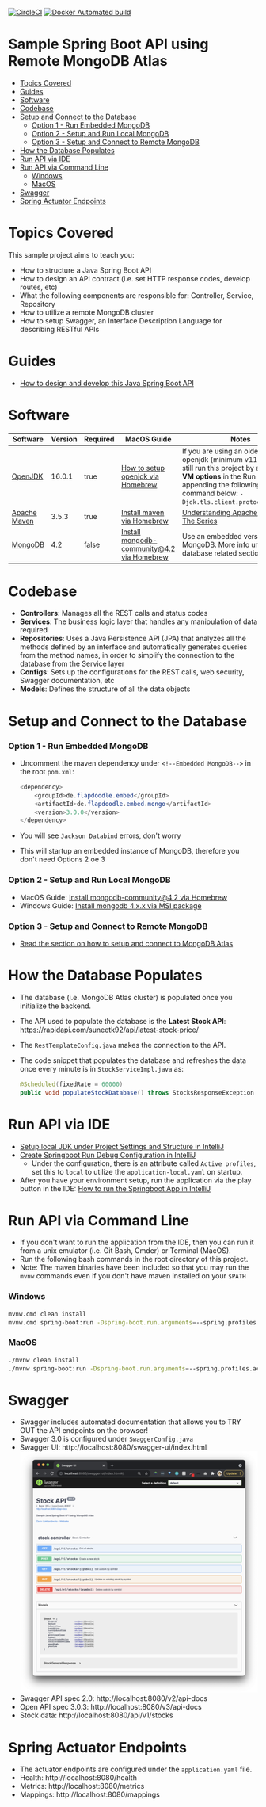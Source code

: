 [![CircleCI](https://circleci.com/gh/zarinlo/sample-springboot-api/tree/master.svg?style=svg)](https://circleci.com/gh/zarinlo/sample-springboot-api/tree/master)
[![Docker Automated build](https://img.shields.io/docker/automated/zarinlo/springboot-api?color=blue&logo=docker)](https://hub.docker.com/r/zarinlo/springboot-api)

# Sample Spring Boot API using Remote MongoDB Atlas
- [Topics Covered](#topics-covered)
- [Guides](#guides)
- [Software](#software)
- [Codebase](#codebase)
- [Setup and Connect to the Database](#setup-and-connect-to-the-database)
    * [Option 1 - Run Embedded MongoDB](#option-1---run-embedded-mongodb)
    * [Option 2 - Setup and Run Local MongoDB](#option-2---setup-and-run-local-mongodb)
    * [Option 3 - Setup and Connect to Remote MongoDB](#option-3---setup-and-connect-to-remote-mongodb)
- [How the Database Populates](#how-the-database-populates)
- [Run API via IDE](#run-api-via-ide)
- [Run API via Command Line](#run-api-via-command-line)
    * [Windows](#windows)
    * [MacOS](#macos)
- [Swagger](#swagger)
- [Spring Actuator Endpoints](#spring-actuator-endpoints)

# Topics Covered

This sample project aims to teach you: 

- How to structure a Java Spring Boot API
- How to design an API contract (i.e. set HTTP response codes, develop routes, etc)
- What the following components are responsible for: Controller, Service, Repository 
- How to utilize a remote MongoDB cluster
- How to setup Swagger, an Interface Description Language for describing RESTful APIs

# Guides

- [How to design and develop this Java Spring Boot API](https://zarin.io/codelabs/springboot-api/#0)

# Software

| Software | Version | Required | MacOS Guide | Notes
| --- | --- | --- | --- | --- |
| [OpenJDK](https://www.oracle.com/java/technologies/javase-downloads.html) | 16.0.1 | true | [How to setup openjdk via Homebrew](https://johnathangilday.com/blog/macos-homebrew-openjdk/) | If you are using an older version of openjdk (minimum v11+), you can still run this project by either setting **VM options** in the Run Config or appending the following to the bash command below: `-Djdk.tls.client.protocols=TLSv1.2`
| [Apache Maven](https://maven.apache.org/download.cgi) | 3.5.3 | true | [Install maven via Homebrew](https://formulae.brew.sh/formula/maven) | [Understanding Apache Maven - The Series](https://cguntur.me/2020/05/20/understanding-apache-maven-the-series/) 
| [MongoDB](https://www.mongodb.com/download-center#community) | 4.2 | false | [Install mongodb-community@4.2 via Homebrew](https://docs.mongodb.com/manual/tutorial/install-mongodb-on-os-x) | Use an embedded version of MongoDB. More info under the database related sections.

# Codebase

- **Controllers**: Manages all the REST calls and status codes 
- **Services**: The business logic layer that handles any manipulation of data required 
- **Repositories**: Uses a Java Persistence API (JPA) that analyzes all the methods defined by an interface 
and automatically generates queries from the method names, in order to simplify the connection to the database from the Service layer
- **Configs**: Sets up the configurations for the REST calls, web security, Swagger documentation, etc
- **Models**: Defines the structure of all the data objects 

# Setup and Connect to the Database

### Option 1 - Run Embedded MongoDB

- Uncomment the maven dependency under `<!--Embedded MongoDB-->` in the root `pom.xml`:
    
    ```java
    <dependency>
        <groupId>de.flapdoodle.embed</groupId>
        <artifactId>de.flapdoodle.embed.mongo</artifactId>
        <version>3.0.0</version>
    </dependency>
    ```

- You will see `Jackson Databind` errors, don't worry
- This will startup an embedded instance of MongoDB, therefore you don't need Options 2 oe 3 

### Option 2 - Setup and Run Local MongoDB

- MacOS Guide: [Install mongodb-community@4.2 via Homebrew](https://docs.mongodb.com/manual/tutorial/install-mongodb-on-os-x)
- Windows Guide: [Install mongodb 4.x.x via MSI package](https://www.simplilearn.com/tutorials/mongodb-tutorial/install-mongodb-on-windows)

### Option 3 - Setup and Connect to Remote MongoDB

- [Read the section on how to setup and connect to MongoDB Atlas](https://faun.pub/setup-a-circleci-pipeline-for-a-containerized-spring-boot-app-93045fa060de)

# How the Database Populates

- The database (i.e. MongoDB Atlas cluster) is populated once you initialize the backend.
- The API used to populate the database is the **Latest Stock API**: https://rapidapi.com/suneetk92/api/latest-stock-price/
- The `RestTemplateConfig.java` makes the connection to the API.
- The code snippet that populates the database and refreshes the data once every minute is in `StockServiceImpl.java` as: 

    ```java
    @Scheduled(fixedRate = 60000)
    public void populateStockDatabase() throws StocksResponseException { ... }
    ``` 

# Run API via IDE

- [Setup local JDK under Project Settings and Structure in IntelliJ](https://www.jetbrains.com/help/idea/project-settings-and-structure.html)
- [Create Springboot Run Debug Configuration in IntelliJ](https://www.jetbrains.com/help/idea/run-debug-configuration.html) 
    * Under the configuration, there is an attribute called `Active profiles`, set this to `local` to utilize the 
    `application-local.yaml` on startup.
- After you have your environment setup, run the application via the play button in the IDE: [How to run the Springboot App in IntelliJ](https://www.jetbrains.com/help/idea/running-applications.html)

# Run API via Command Line

- If you don't want to run the application from the IDE, then you can run it from a unix emulator (i.e. Git Bash, Cmder) or Terminal (MacOS).
- Run the following bash commands in the root directory of this project.
- Note: The maven binaries have been included so that you may run the `mvnw` commands even if you don't have maven installed on your `$PATH`

### Windows
```bash
mvnw.cmd clean install
mvnw.cmd spring-boot:run -Dspring-boot.run.arguments=--spring.profiles.active=local
```

### MacOS
```bash
./mvnw clean install
./mvnw spring-boot:run -Dspring-boot.run.arguments=--spring.profiles.active=local
```

# Swagger

- Swagger includes automated documentation that allows you to TRY OUT the API endpoints on the browser!
- Swagger 3.0 is configured under `SwaggerConfig.java`
- Swagger UI: http://localhost:8080/swagger-ui/index.html
![swagger](./assets/swagger.png)
- Swagger API spec 2.0: http://localhost:8080/v2/api-docs
- Open API spec 3.0.3: http://localhost:8080/v3/api-docs
- Stock data: http://localhost:8080/api/v1/stocks

# Spring Actuator Endpoints 

- The actuator endpoints are configured under the `application.yaml` file. 
- Health: http://localhost:8080/health
- Metrics: http://localhost:8080/metrics
- Mappings: http://localhost:8080/mappings
